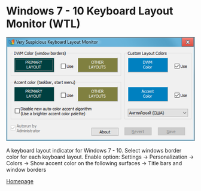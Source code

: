 # Windows 7 - 10 Keyboard Layout Monitor (WTL)

![Screenshot](https://raw.githubusercontent.com/evgen-b/kelamon/master/INST/screenshot.png)

A keyboard layout indicator for Windows 7 - 10.
Select windows border color for each keyboard layout.
Enable option: Settings -> Personalization -> Colors -> Show accent color on the following surfaces -> Title bars and window borders

[Homepage](https://github.com/evgen-b/kelamon)
